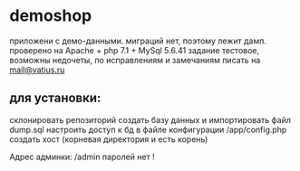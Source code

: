 # demoshop

приложени с демо-данными.
миграций нет, поэтому лежит дамп.
проверено на Apache + php 7.1 + MySql 5.6.41
задание тестовое, возможны недочеты, по исправлениям и замечаниям писать на mail@vatius.ru

## для установки:
склонировать репозиторий
создать базу данных и импортировать файл dump.sql
настроить доступ к бд в файле конфигурации /app/config.php
создать хост (корневая директория и есть корень)

Адрес админки: /admin паролей нет !


